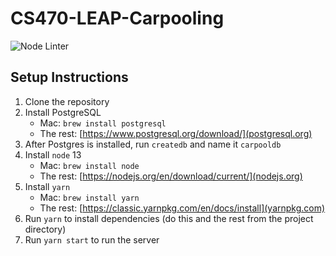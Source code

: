 # CS470-LEAP-Carpooling

![Node Linter](https://github.com/ezfe/cs470-leap-carpooling/workflows/Node%20Linter/badge.svg)

## Setup Instructions

1. Clone the repository
2. Install PostgreSQL
   - Mac: `brew install postgresql`
   - The rest: [https://www.postgresql.org/download/](postgresql.org)
3. After Postgres is installed, run `createdb` and name it `carpooldb`
4. Install `node` 13
   - Mac: `brew install node`
   - The rest: [https://nodejs.org/en/download/current/](nodejs.org)
2. Install `yarn`
   - Mac: `brew install yarn`
   - The rest: [https://classic.yarnpkg.com/en/docs/install](yarnpkg.com)
3. Run `yarn` to install dependencies (do this and the rest from the project directory)
4. Run `yarn start` to run the server